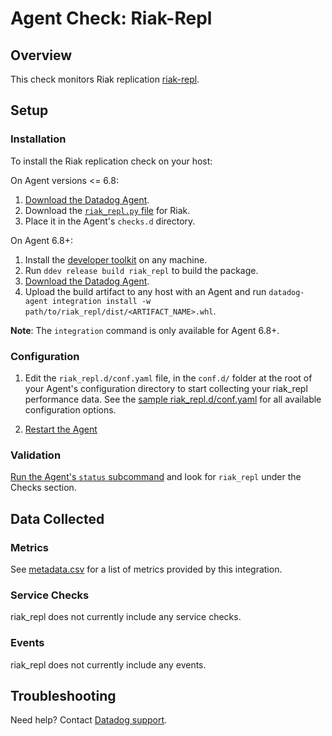 # Agent Check: Riak-Repl

## Overview

This check monitors Riak replication [riak-repl][1].

## Setup

### Installation

To install the Riak replication check on your host:

On Agent versions <= 6.8:

1. [Download the Datadog Agent][2].
2. Download the [`riak_repl.py` file][9] for Riak.
3. Place it in the Agent's `checks.d` directory.

On Agent 6.8+:

1. Install the [developer toolkit][8] on any machine.
2. Run `ddev release build riak_repl` to build the package.
3. [Download the Datadog Agent][2].
4. Upload the build artifact to any host with an Agent and run `datadog-agent integration install -w path/to/riak_repl/dist/<ARTIFACT_NAME>.whl`.

**Note**: The `integration` command is only available for Agent 6.8+.

### Configuration

1. Edit the `riak_repl.d/conf.yaml` file, in the `conf.d/` folder at the root of your Agent's configuration directory to start collecting your riak_repl performance data. See the [sample riak_repl.d/conf.yaml][3] for all available configuration options.

2. [Restart the Agent][4]

### Validation

[Run the Agent's `status` subcommand][5] and look for `riak_repl` under the Checks section.

## Data Collected

### Metrics

See [metadata.csv][7] for a list of metrics provided by this integration.

### Service Checks

riak_repl does not currently include any service checks.

### Events

riak_repl does not currently include any events.

## Troubleshooting

Need help? Contact [Datadog support][6].

[1]: https://docs.datadoghq.com/integrations/riak_repl/
[2]: https://app.datadoghq.com/account/settings#agent
[3]: https://github.com/DataDog/integrations-extras/blob/master/riak_repl/datadog_checks/riak_repl/data/conf.yaml.example
[4]: https://docs.datadoghq.com/agent/faq/agent-commands/#start-stop-restart-the-agent
[5]: https://docs.datadoghq.com/agent/faq/agent-commands/#agent-status-and-information
[6]: https://docs.datadoghq.com/help/
[7]: https://github.com/DataDog/integrations-extras/blob/master/riak_repl/metadata.csv
[8]: https://docs.datadoghq.com/developers/integrations/new_check_howto/#developer-toolkit
[9]: https://github.com/DataDog/integrations-extras/blob/master/riak_repl/datadog_checks/riak_repl/riak_repl.py
